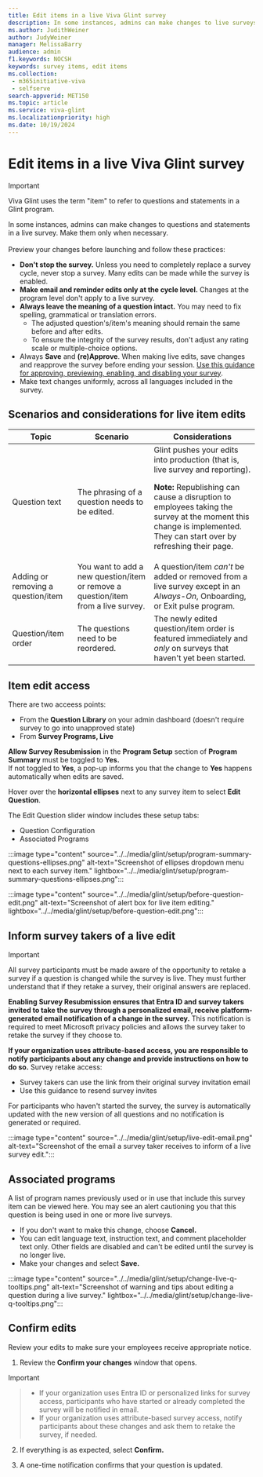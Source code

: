 ```yaml
---
title: Edit items in a live Viva Glint survey
description: In some instances, admins can make changes to live surveys. It's critical to follow established guidelines.
ms.author: JudithWeiner
author: JudyWeiner
manager: MelissaBarry
audience: admin
f1.keywords: NOCSH
keywords: survey items, edit items
ms.collection: 
 - m365initiative-viva
 - selfserve
search-appverid: MET150
ms.topic: article
ms.service: viva-glint
ms.localizationpriority: high
ms.date: 10/19/2024
---
```


#  Edit items in a live Viva Glint survey

> [!IMPORTANT]
> Viva Glint uses the term "item" to refer to questions and statements in a Glint program. 

In some instances, admins can make changes to questions and statements in a live survey. Make them only when necessary.
<br></br>
Preview your changes before launching and follow these practices:
<br>
 - **Don't stop the survey.** Unless you need to completely replace a survey cycle, never stop a survey. Many edits can be made while the survey is enabled.
 - **Make email and reminder edits only at the cycle level.** Changes at the program level don't apply to a live survey.
 - **Always leave the meaning of a question intact.** You may need to fix spelling, grammatical or translation errors.
   - The adjusted question's/item's meaning should remain the same before and after edits.
   - To ensure the integrity of the survey results, don't adjust any rating scale or multiple-choice options.
- Always **Save** and **(re)Approve**. When making live edits, save changes and reapprove the survey before ending your session. [Use this guidance for approving, previewing, enabling, and disabling your survey](/viva/glint/setup/preview-manage-enable-engage-programs).
- Make text changes uniformly, across all languages included in the survey.

## Scenarios and considerations for live item edits

| **Topic** | **Scenario** | **Considerations** |
| --- | --- | --- |
| Question text | The phrasing of a question needs to be edited. | Glint pushes your edits into production (that is, live survey and reporting).<br><p>**Note:** Republishing can cause a disruption to employees taking the survey at the moment this change is implemented. They can start over by refreshing their page.|
| Adding or removing a question/item | You want to add a new question/item or remove a question/item from a live survey. | A question/item *can't* be added or removed from a live survey except in an *Always-On*, Onboarding, or Exit pulse program. |
| Question/item order | The questions need to be reordered. | The newly edited question/item order is featured immediately and *only* on surveys that haven't yet been started. |

## Item edit access

There are two acceess points:
-	From the **Question Library** on your admin dashboard (doesn't require survey to go into unapproved state)
-	From **Survey Programs, Live** 

**Allow Survey Resubmission** in the **Program Setup** section of **Program Summary** must be toggled to **Yes.** <br>
If not toggled to **Yes**, a pop-up informs you that the change to **Yes** happens automatically when edits are saved.

Hover over the **horizontal ellipses** next to any survey item to select **Edit Question**.

The Edit Question slider window includes these setup tabs:
- Question Configuration
- Associated Programs

:::image type="content" source="../../media/glint/setup/program-summary-questions-ellipses.png" alt-text="Screenshot of ellipses dropdown menu next to each survey item." lightbox="../../media/glint/setup/program-summary-questions-ellipses.png":::

:::image type="content" source="../../media/glint/setup/before-question-edit.png" alt-text="Screenshot of alert box for live item editing." lightbox="../../media/glint/setup/before-question-edit.png":::

## Inform survey takers of a live edit

>[!IMPORTANT]
>All survey participants must be made aware of the opportunity to retake a survey if a question is changed while the survey is live. They must further understand that if they retake a survey, their original answers are replaced.

**Enabling Survey Resubmission ensures that Entra ID and survey takers invited to take the survey through a personalized email, receive platform-generated email notification of a change in the survey.** This notification is required to meet Microsoft privacy policies and allows the survey taker to retake the survey if they choose to.

**If your organization uses attribute-based access, you are responsible to notify participants about any change and provide instructions on how to do so.** Survey retake access:
-	Survey takers can use the link from their original survey invitation email 
-	Use this guidance to resend survey invites

For participants who haven't started the survey, the survey is automatically updated with the new version of all questions and no notification is generated or required.

:::image type="content" source="../../media/glint/setup/live-edit-email.png" alt-text="Screenshot of the email a survey taker receives to inform of a live survey edit."::: 

## Associated programs

A list of program names previously used or in use that include this survey item can be viewed here. You may see an alert cautioning you that this question is being used in one or more live surveys. 

- If you don't want to make this change, choose **Cancel.**
- You can edit language text, instruction text, and comment placeholder text only. Other fields are disabled and can't be edited until the survey is no longer live.
- Make your changes and select **Save.**

:::image type="content" source="../../media/glint/setup/change-live-q-tooltips.png" alt-text="Screenshot of warning and tips about editing a question during a live survey." lightbox="../../media/glint/setup/change-live-q-tooltips.png":::

## Confirm edits 
Review your edits to make sure your employees receive appropriate notice. 
 
1. Review the **Confirm your changes** window that opens.

>[!IMPORTANT]

> - If your organization uses Entra ID or personalized links for survey access, participants who have started or already completed the survey will be notified in email.
> - If your organization uses attribute-based survey access, notify participants about these changes and ask them to retake the survey, if needed. 

2. If everything is as expected, select **Confirm.**

3. A one-time notification confirms that your question is updated.




